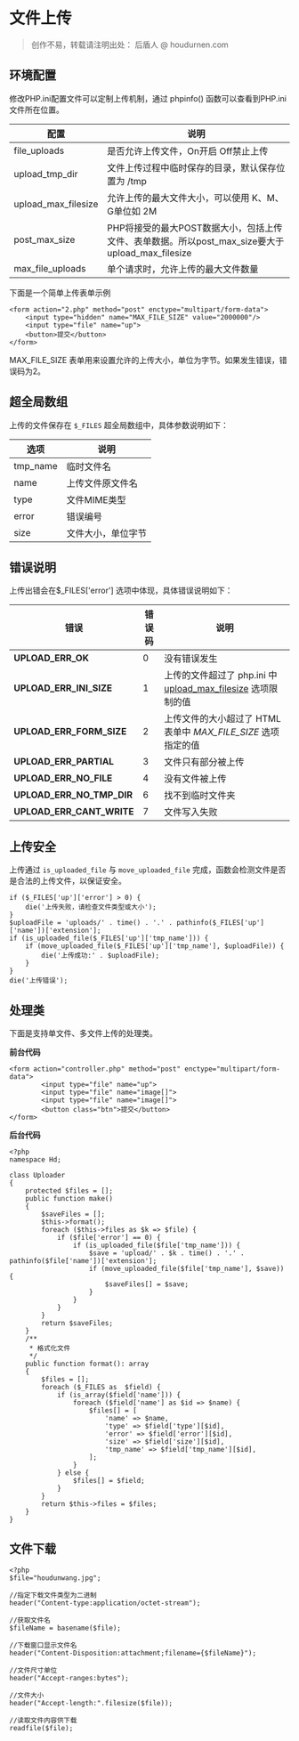 # 文件上传

> 创作不易，转载请注明出处： 后盾人 @ houdurnen.com

## 环境配置

修改PHP.ini配置文件可以定制上传机制，通过 phpinfo() 函数可以查看到PHP.ini文件所在位置。

| 配置                | 说明                                                         |
| ------------------- | ------------------------------------------------------------ |
| file_uploads        | 是否允许上传文件，On开启 Off禁止上传                         |
| upload_tmp_dir      | 文件上传过程中临时保存的目录，默认保存位置为 /tmp            |
| upload_max_filesize | 允许上传的最大文件大小，可以使用 K、M、G单位如 2M            |
| post_max_size       | PHP将接受的最大POST数据大小，包括上传文件、表单数据。所以post_max_size要大于 upload_max_filesize |
| max_file_uploads    | 单个请求时，允许上传的最大文件数量                           |

下面是一个简单上传表单示例

```
<form action="2.php" method="post" enctype="multipart/form-data">
	<input type="hidden" name="MAX_FILE_SIZE" value="2000000"/>
	<input type="file" name="up">
	<button>提交</button>
</form>
```

MAX_FILE_SIZE 表单用来设置允许的上传大小，单位为字节。如果发生错误，错误码为2。

## 超全局数组

上传的文件保存在 `$_FILES` 超全局数组中，具体参数说明如下：

| 选项     | 说明               |
| -------- | ------------------ |
| tmp_name | 临时文件名         |
| name     | 上传文件原文件名   |
| type     | 文件MIME类型       |
| error    | 错误编号           |
| size     | 文件大小，单位字节 |

## 错误说明

上传出错会在$_FILES['error'] 选项中体现，具体错误说明如下：

| 错误                      | 错误码 | 说明                                                         |
| ------------------------- | ------ | ------------------------------------------------------------ |
| **UPLOAD_ERR_OK**         | 0      | 没有错误发生                                                 |
| **UPLOAD_ERR_INI_SIZE**   | 1      | 上传的文件超过了 php.ini 中 [upload_max_filesize](https://www.php.net/manual/zh/ini.core.php#ini.upload-max-filesize) 选项限制的值 |
| **UPLOAD_ERR_FORM_SIZE**  | 2      | 上传文件的大小超过了 HTML 表单中 *MAX_FILE_SIZE* 选项指定的值 |
| **UPLOAD_ERR_PARTIAL**    | 3      | 文件只有部分被上传                                           |
| **UPLOAD_ERR_NO_FILE**    | 4      | 没有文件被上传                                               |
| **UPLOAD_ERR_NO_TMP_DIR** | 6      | 找不到临时文件夹                                             |
| **UPLOAD_ERR_CANT_WRITE** | 7      | 文件写入失败                                                 |

## 上传安全

上传通过 `is_uploaded_file` 与 `move_uploaded_file`  完成，函数会检测文件是否是合法的上传文件，以保证安全。

```
if ($_FILES['up']['error'] > 0) {
    die('上传失败，请检查文件类型或大小');
}
$uploadFile = 'uploads/' . time() . '.' . pathinfo($_FILES['up']['name'])['extension'];
if (is_uploaded_file($_FILES['up']['tmp_name'])) {
    if (move_uploaded_file($_FILES['up']['tmp_name'], $uploadFile)) {
        die('上传成功:' . $uploadFile);
    }
}
die('上传错误');
```

## 处理类

下面是支持单文件、多文件上传的处理类。

**前台代码**

```
<form action="controller.php" method="post" enctype="multipart/form-data">
        <input type="file" name="up">
        <input type="file" name="image[]">
        <input type="file" name="image[]">
        <button class="btn">提交</button>
</form>
```

**后台代码**

```
<?php
namespace Hd;

class Uploader
{
    protected $files = [];
    public function make()
    {
        $saveFiles = [];
        $this->format();
        foreach ($this->files as $k => $file) {
            if ($file['error'] == 0) {
                if (is_uploaded_file($file['tmp_name'])) {
                    $save = 'upload/' . $k . time() . '.' . pathinfo($file['name'])['extension'];
                    if (move_uploaded_file($file['tmp_name'], $save)) {
                        $saveFiles[] = $save;
                    }
                }
            }
        }
        return $saveFiles;
    }
    /**
     * 格式化文件
     */
    public function format(): array
    {
        $files = [];
        foreach ($_FILES as  $field) {
            if (is_array($field['name'])) {
                foreach ($field['name'] as $id => $name) {
                    $files[] = [
                        'name' => $name,
                        'type' => $field['type'][$id],
                        'error' => $field['error'][$id],
                        'size' => $field['size'][$id],
                        'tmp_name' => $field['tmp_name'][$id],
                    ];
                }
            } else {
                $files[] = $field;
            }
        }
        return $this->files = $files;
    }
}
```

## 文件下载

```
<?php
$file="houdunwang.jpg";

//指定下载文件类型为二进制
header("Content-type:application/octet-stream");

//获取文件名
$fileName = basename($file);

//下载窗口显示文件名
header("Content-Disposition:attachment;filename={$fileName}");

//文件尺寸单位
header("Accept-ranges:bytes");

//文件大小
header("Accept-length:".filesize($file));

//读取文件内容供下载
readfile($file);
```